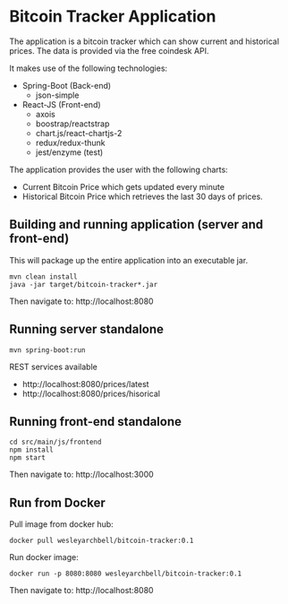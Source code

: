 # Bitcoin Tracker Application

The application is a bitcoin tracker which can show current and historical prices.
The data is provided via the free coindesk API.

It makes use of the following technologies:

* Spring-Boot (Back-end) 
  * json-simple
* React-JS (Front-end)
  * axois
  * boostrap/reactstrap
  * chart.js/react-chartjs-2
  * redux/redux-thunk
  * jest/enzyme (test)

The application provides the user with the following charts:

* Current Bitcoin Price which gets updated every minute
* Historical Bitcoin Price which retrieves the last 30 days of prices.

## Building and running application (server and front-end)
This will package up the entire application into an executable jar.
```
mvn clean install
java -jar target/bitcoin-tracker*.jar
```
Then navigate to: http://localhost:8080

## Running server standalone
```
mvn spring-boot:run
```
REST services available
* http://localhost:8080/prices/latest
* http://localhost:8080/prices/hisorical

## Running front-end standalone
```
cd src/main/js/frontend
npm install
npm start
```
Then navigate to: http://localhost:3000

## Run from Docker

Pull image from docker hub:
```
docker pull wesleyarchbell/bitcoin-tracker:0.1
```

Run docker image:
```
docker run -p 8080:8080 wesleyarchbell/bitcoin-tracker:0.1
```
Then navigate to: http://localhost:8080
